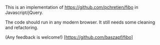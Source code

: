 This is an implementation of https://github.com/pchretien/fibo in Javascript/jQuery.

The code should run in any modern browser. It still needs some cleaning and refactoring.  

(Any feedback is welcome!) [https://github.com/baszapf/fibo]